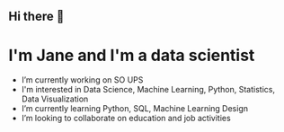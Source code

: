 ## Hi there 👋
# I'm Jane and I'm a data scientist
- I’m currently working on SO UPS
- I'm interested in Data Science, Machine Learning, Python, Statistics, Data Visualization
- I’m currently learning Python, SQL, Machine Learning Design
- I’m looking to collaborate on education and job activities 
